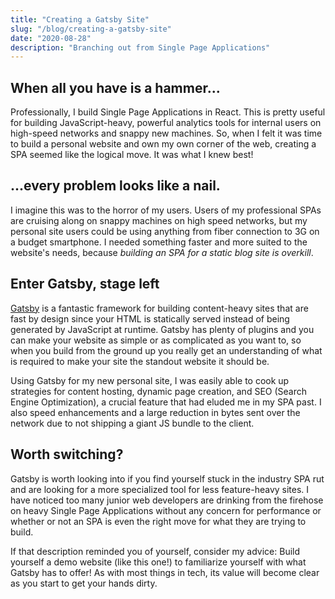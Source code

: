 ```yaml
---
title: "Creating a Gatsby Site"
slug: "/blog/creating-a-gatsby-site"
date: "2020-08-28"
description: "Branching out from Single Page Applications"
---
```


## When all you have is a hammer...

Professionally, I build Single Page Applications in React. This is pretty useful for building JavaScript-heavy, powerful analytics tools for internal users on high-speed networks and snappy new machines. So, when I felt it was time to build a personal website and own my own corner of the web, creating a SPA seemed like the logical move. It was what I knew best!

## ...every problem looks like a nail.

I imagine this was to the horror of my users. Users of my professional SPAs are cruising along on snappy machines on high speed networks, but my personal site users could be using anything from fiber connection to 3G on a budget smartphone. I needed something faster and more suited to the website's needs, because _building an SPA for a static blog site is overkill_.

## Enter Gatsby, stage left

[Gatsby](https://www.gatsbyjs.com/) is a fantastic framework for building content-heavy sites that are fast by design since your HTML is statically served instead of being generated by JavaScript at runtime. Gatsby has plenty of plugins and you can make your website as simple or as complicated as you want to, so when you build from the ground up you really get an understanding of what is required to make your site the standout website it should be.

Using Gatsby for my new personal site, I was easily able to cook up strategies for content hosting, dynamic page creation, and SEO (Search Engine Optimization), a crucial feature that had eluded me in my SPA past. I also speed enhancements and a large reduction in bytes sent over the network due to not shipping a giant JS bundle to the client.

## Worth switching?

Gatsby is worth looking into if you find yourself stuck in the industry SPA rut and are looking for a more specialized tool for less feature-heavy sites. I have noticed too many junior web developers are drinking from the firehose on heavy Single Page Applications without any concern for performance or whether or not an SPA is even the right move for what they are trying to build.

If that description reminded you of yourself, consider my advice: Build yourself a demo website (like this one!) to familiarize yourself with what Gatsby has to offer! As with most things in tech, its value will become clear as you start to get your hands dirty.
